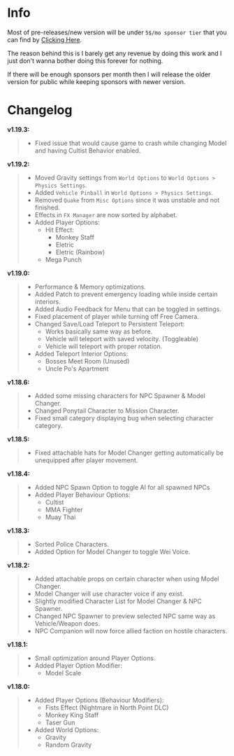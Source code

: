 # Info
Most of pre-releases/new version will be under `5$/mo sponsor tier` that you can find by [Clicking Here](https://github.com/sponsors/sneakyevil). 

The reason behind this is I barely get any revenue by doing this work and I just don't wanna bother doing this forever for nothing. 

If there will be enough sponsors per month then I will release the older version for public while keeping sponsors with newer version.

# Changelog

__v1.19.3:__
> - Fixed issue that would cause game to crash while changing Model and having Cultist Behavior enabled.

__v1.19.2:__
> - Moved Gravity settings from `World Options` to `World Options > Physics Settings`.
> - Added `Vehicle Pinball` in `World Options > Physics Settings`.
> - Removed `Quake` from `Misc Options` since it was unstable and not finished.
> - Effects in `FX Manager` are now sorted by alphabet.
> - Added Player Options:
>     - Hit Effect:
>         - Monkey Staff
>         - Eletric
>         - Eletric (Rainbow)
>     - Mega Punch

__v1.19.0:__
> - Performance & Memory optimizations.
> - Added Patch to prevent emergency loading while inside certain interiors.
> - Added Audio Feedback for Menu that can be toggled in settings.
> - Fixed placement of player while turning off Free Camera.
> - Changed Save/Load Teleport to Persistent Teleport:
>     - Works basically same way as before.
>     - Vehicle will teleport with saved velocity. (Toggleable)
>     - Vehicle will teleport with proper rotation.
> - Added Teleport Interior Options:
>     - Bosses Meet Room (Unused)
>     - Uncle Po's Apartment

__v1.18.6:__
> - Added some missing characters for NPC Spawner & Model Changer.
> - Changed Ponytail Character to Mission Character.
> - Fixed small category displaying bug when selecting character category.

__v1.18.5:__
> - Fixed attachable hats for Model Changer getting automatically be unequipped after player movement.

__v1.18.4:__
> - Added NPC Spawn Option to toggle AI for all spawned NPCs
> - Added Player Behaviour Options:
>     - Cultist
>     - MMA Fighter
>     - Muay Thai

__v1.18.3:__
> - Sorted Police Characters.
> - Added Option for Model Changer to toggle Wei Voice.

__v1.18.2:__
> - Added attachable props on certain character when using Model Changer.
> - Model Changer will use character voice if any exist.
> - Slightly modified Character List for Model Changer & NPC Spawner.
> - Changed NPC Spawner to preview selected NPC same way as Vehicle/Weapon does.
> - NPC Companion will now force allied faction on hostile characters.

__v1.18.1:__
> - Small optimization around Player Options.
> - Added Player Option Modifier:
>     - Model Scale

__v1.18.0:__
> - Added Player Options (Behaviour Modifiers):
>     - Fists Effect (Nightmare in North Point DLC)
>     - Monkey King Staff
>     - Taser Gun
> - Added World Options:
>     - Gravity
>     - Random Gravity
